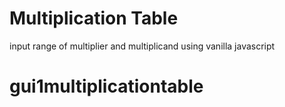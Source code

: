 # Multiplication Table

input range of multiplier and multiplicand using vanilla javascript

# gui1multiplicationtable


